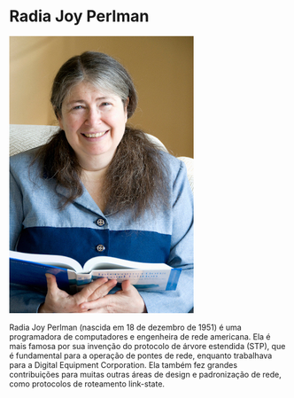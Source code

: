 # Radia Joy Perlman

![image](../assets/radia_perlman.jpg)

Radia Joy Perlman (nascida em 18 de dezembro de 1951) é uma programadora de computadores e engenheira de rede americana. Ela é mais famosa por sua invenção do protocolo de árvore estendida (STP), que é fundamental para a operação de pontes de rede, enquanto trabalhava para a Digital Equipment Corporation. Ela também fez grandes contribuições para muitas outras áreas de design e padronização de rede, como protocolos de roteamento link-state.
